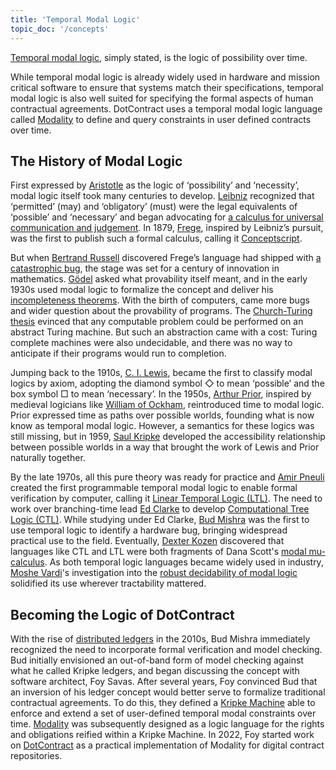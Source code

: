 ```yaml
---
title: 'Temporal Modal Logic'
topic_doc: '/concepts'
---
```


[Temporal modal logic](https://en.wikipedia.org/wiki/Temporal_logic), simply stated, is the logic of possibility over time.


While temporal modal logic is already widely used in hardware and mission critical software to ensure that systems match their specifications, temporal modal logic is also well suited for specifying the formal aspects of human contractual agreements. DotContract uses a temporal modal logic language called [Modality](/docs/modality) to define and query constraints in user defined contracts over time.


## The History of Modal Logic


First expressed by [Aristotle](https://en.wikipedia.org/wiki/Aristotle) as the logic of ‘possibility’ and ‘necessity’, modal logic itself took many centuries to develop. [Leibniz](https://en.wikipedia.org/wiki/Gottfried_Wilhelm_Leibniz) recognized that ‘permitted’ (may) and ‘obligatory’ (must) were the legal equivalents of ‘possible’ and ‘necessary’ and began advocating for [a calculus for universal communication and judgement](https://en.wikipedia.org/wiki/Characteristica_universalis). In 1879, [Frege](https://en.wikipedia.org/wiki/Gottlob_Frege), inspired by Leibniz’s pursuit, was the first to publish such a formal calculus, calling it [Conceptscript](https://en.wikipedia.org/wiki/Begriffsschrift).


But when [Bertrand Russell](https://en.wikipedia.org/wiki/Bertrand_Russell) discovered Frege’s language had shipped with [a catastrophic bug](https://en.wikipedia.org/wiki/Russell%27s_paradox), the stage was set for a century of innovation in mathematics. [Gödel](https://en.wikipedia.org/wiki/Kurt_G%C3%B6del) asked what provability itself meant, and in the early 1930s used modal logic to formalize the concept and deliver his [incompleteness theorems](https://en.wikipedia.org/wiki/G%C3%B6del%27s_incompleteness_theorems). With the birth of computers, came more bugs and wider question about the provability of programs. The [Church-Turing thesis](https://en.wikipedia.org/wiki/Church%E2%80%93Turing_thesis) evinced that any computable problem could be performed on an abstract Turing machine. But such an abstraction came with a cost: Turing complete machines were also undecidable, and there was no way to anticipate if their programs would run to completion. 


Jumping back to the 1910s, [C. I. Lewis](https://en.wikipedia.org/wiki/C._I._Lewis), became the first to classify modal logics by axiom, adopting the diamond symbol ◇ to mean ‘possible’ and the box symbol □ to mean ‘necessary’. In the 1950s, [Arthur Prior](https://en.wikipedia.org/wiki/Arthur_Prior), inspired by medieval logicians like [William of Ockham](https://en.wikipedia.org/wiki/William_of_Ockham), reintroduced time to modal logic. Prior expressed time as paths over possible worlds, founding what is now know as temporal modal logic. However, a semantics for these logics was still missing, but in 1959, [Saul Kripke](https://en.wikipedia.org/wiki/Saul_Kripke) developed the accessibility relationship between possible worlds in a way that brought the work of Lewis and Prior naturally together.


By the late 1970s, all this pure theory was ready for practice and [Amir Pneuli](https://en.wikipedia.org/wiki/Amir_Pnueli) created the first programmable temporal modal logic to enable formal verification by computer, calling it [Linear Temporal Logic (LTL)](https://en.wikipedia.org/wiki/Linear_temporal_logic). The need to work over branching-time lead [Ed Clarke](https://en.wikipedia.org/wiki/Edmund_M._Clarke) to develop [Computational Tree Logic (CTL)](https://en.wikipedia.org/wiki/Computation_tree_logic). While studying under Ed Clarke, [Bud Mishra](https://en.wikipedia.org/wiki/Bud_Mishra) was the first to use temporal logic to identify a hardware bug, bringing widespread practical use to the field. Eventually, [Dexter Kozen](https://en.wikipedia.org/wiki/Dexter_Kozen) discovered that languages like CTL and LTL were both fragments of Dana Scott's [modal mu-calculus](https://en.wikipedia.org/wiki/Modal_%CE%BC-calculus). As both temporal logic languages became widely used in industry, [Moshe Vardi](https://en.wikipedia.org/wiki/Moshe_Vardi)'s investigation into the [robust decidability of modal logic](https://www.cs.rice.edu/\~vardi/papers/dimacs96.pdf) solidified its use wherever tractability mattered.


## Becoming the Logic of DotContract

With the rise of [distributed ledgers](https://en.wikipedia.org/wiki/Distributed_ledger) in the 2010s, Bud Mishra immediately recognized the need to incorporate formal verification and model checking. Bud initially envisioned an out-of-band form of model checking against what he called Kripke ledgers, and began discussing the concept with software architect, Foy Savas. After several years, Foy convinced Bud that an inversion of his ledger concept would better serve to formalize traditional contractual agreements. To do this, they defined a [Kripke Machine](/docs/concepts/kripke-machine) able to enforce and extend a set of user-defined temporal modal constraints over time. [Modality](/docs/modality) was subsequently designed as a logic language for the rights and obligations reified within a Kripke Machine. In 2022, Foy started work on [DotContract](https://dotcontract.org) as a practical implementation of Modality for digital contract repositories.